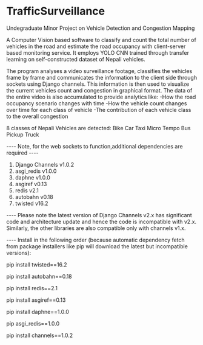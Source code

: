 # TrafficSurveillance
Undegraduate Minor Project on Vehicle Detection and Congestion Mapping

A Computer Vision based software to classify and count the total number of vehicles in the road and 
estimate the road occupancy with client-server based monitoring service. It employs YOLO CNN trained 
through transfer learning on self-constructed dataset of Nepali vehicles. 

The program analyses a video surveillance footage, classifies the vehicles frame by frame and communicates the information to the client side through sockets using Django channels. This information is then used to visualize the current vehicles count and congestion in graphical format.
The data of the entire video is also accumulated to provide analytics like:
-How the road occupancy scenario changes with time
-How the vehicle count changes over time for each class of vehicle
-The contribution of each vehicle class to the overall congestion

8 classes of Nepali Vehicles are detected:
Bike
Car
Taxi
Micro
Tempo
Bus
Pickup
Truck


---- Note, for the web sockets to function,additional dependencies are required ----
1. Django Channels v1.0.2
2. asgi_redis v1.0.0
3. daphne v1.0.0
4. asgiref v0.13
5. redis v2.1
6. autobahn v0.18
7. twisted v16.2

---- Please note the latest version of Django Channels v2.x has significant code and architecture update and hence the code is incompatible with v2.x. Similarly, the other libraries are also compatible only with channels v1.x.

---- Install in the following order (because automatic dependency fetch from package installers like pip will download the latest but incompatible versions):

pip install twisted==16.2

pip install autobahn==0.18

pip install redis==2.1

pip install asgiref==0.13

pip install daphne==1.0.0

pip asgi_redis==1.0.0

pip install channels==1.0.2

